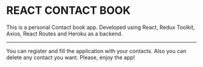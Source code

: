 # REACT CONTACT BOOK

This is a personal Contact book app. Developed using React, Redux Toolkit, Axios, React Routes
and Heroku as a backend.

---

You can register and fill the application with your contacts. Also you can
delete any contact you want. Please, enjoy the app!
